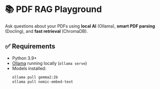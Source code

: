 # 📚 PDF RAG Playground

Ask questions about your PDFs using **local AI** (Ollama), **smart PDF parsing** (Docling), and **fast retrieval** (ChromaDB).

## ✅ Requirements
- Python 3.9+
- [Ollama](https://ollama.com/) running locally (`ollama serve`)
- Models installed:  
  ```bash
  ollama pull gemma2:2b
  ollama pull nomic-embed-text